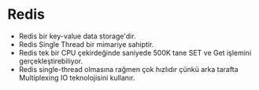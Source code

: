 # Redis

* Redis bir key-value data storage'dir.
* Redis Single Thread bir mimariye sahiptir.
* Redis tek bir CPU çekirdeğinde saniyede 500K tane SET ve Get işlemini gerçekleştirebiliyor.
* Redis single-thread olmasına rağmen çok hızlıdır çünkü arka tarafta Multiplexing IO teknolojisini kullanır.